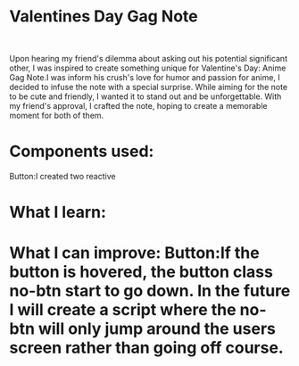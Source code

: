<h1>Valentines Day Gag Note </h1>
<br>
<p>Upon hearing my friend's dilemma about asking out his potential significant other, I was inspired to create something unique for Valentine's Day: Anime Gag Note.I was inform his crush's love for humor and passion for anime, I decided to infuse the note with a special surprise. While aiming for the note to be cute and friendly, I wanted it to stand out and be unforgettable. With my friend's approval, I crafted the note, hoping to create a memorable moment for both of them. 
</p>

<h1>Components used:</h1>
<p>Button:I created two reactive</p>

<h1>What I learn:</h1>
<p></p>

<h1>What I can improve:
Button:If the button is hovered, the button class no-btn start to go down. In the future I will create a script where the no-btn will only jump around the users screen rather than going off course. </h1>

<p></p>